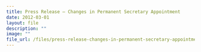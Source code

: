 ```yaml
---
title: Press Release – Changes in Permanent Secretary Appointment
date: 2012-03-01
layout: file
description: ""
image: ""
file_url: /files/press-release-changes-in-permanent-secretary-appointment.pdf
---
```


